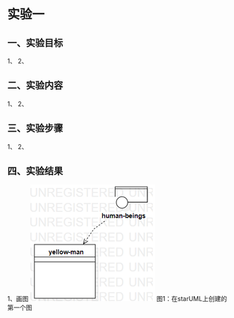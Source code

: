 # 实验一

## 一、实验目标
1、
2、
## 二、实验内容
1、
2、
## 三、实验步骤
1、
2、
## 四、实验结果
1、画图
![第一个UML图](./model01.png)
图1：在starUML上创建的第一个图

